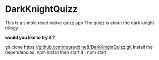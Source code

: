 # DarkKnightQuizz

This is a simple react native quizz app
The quizz is about the dark knight trilogy

**would you like to try it ?**

git clone https://github.com/noureddine8/DarkKnightQuizz.git
Install the dependencies: npm install
then start it : npm start

